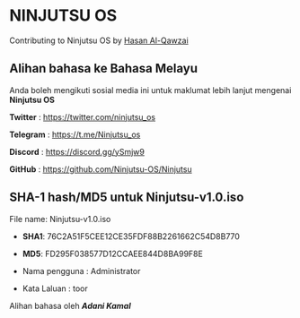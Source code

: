 # NINJUTSU OS

Contributing to Ninjutsu OS by [Hasan Al-Qawzai](https://www.linkedin.com/in/alqawzai/)

## Alihan bahasa ke Bahasa Melayu

Anda boleh mengikuti sosial media ini untuk maklumat lebih lanjut mengenai **Ninjutsu OS**

**Twitter** : https://twitter.com/ninjutsu_os

**Telegram** : https://t.me/Ninjutsu_os

**Discord** : https://discord.gg/ySmjw9

**GitHub** : https://github.com/Ninjutsu-OS/Ninjutsu

## SHA-1 hash/MD5 untuk **Ninjutsu-v1.0.iso**

File name: Ninjutsu-v1.0.iso

* **SHA1**: 76C2A51F5CEE12CE35FDF88B2261662C54D8B770
* **MD5**: FD295F038577D12CCAEE844D8BA99F8E

* Nama pengguna : Administrator
* Kata Laluan : toor

Alihan bahasa oleh **_Adani Kamal_**
